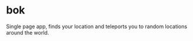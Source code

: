 # bok

Single page app, finds your location and teleports you to random locations around the world.
